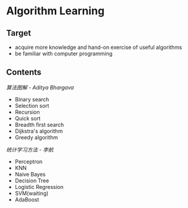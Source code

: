 # Algorithm Learning

## Target
- acquire more knowledge and hand-on exercise of useful algorithms
- be familiar with computer programming

## Contents
*算法图解 - Aditya Bhargava*
- Binary search
- Selection sort
- Recursion
- Quick sort
- Breadth first search
- Dijkstra's algorithm
- Greedy algorithm

*统计学习方法 - 李航*
- Perceptron
- KNN
- Naive Bayes
- Decision Tree
- Logistic Regression
- SVM(waiting)
- AdaBoost
	 

